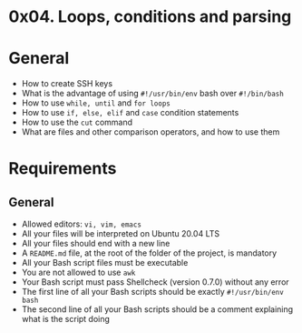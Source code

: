 # 0x04. Loops, conditions and parsing

# General

+  How to create SSH keys
+ What is the advantage of using `#!/usr/bin/env` bash over `#!/bin/bash`
+ How to use `while, until` and `for loops`
+ How to use `if, else, elif` and `case` condition statements
+ How to use the `cut` command
+ What are files and other comparison operators, and how to use them


# Requirements

## General

+ Allowed editors: `vi, vim, emacs`
+ All your files will be interpreted on Ubuntu 20.04 LTS
+ All your files should end with a new line
+ A `README.md` file, at the root of the folder of the project, is mandatory
+ All your Bash script files must be executable
+ You are not allowed to use `awk`
+ Your Bash script must pass Shellcheck (version 0.7.0) without any error
+ The first line of all your Bash scripts should be exactly `#!/usr/bin/env bash`
+ The second line of all your Bash scripts should be a comment explaining what is the script doing
